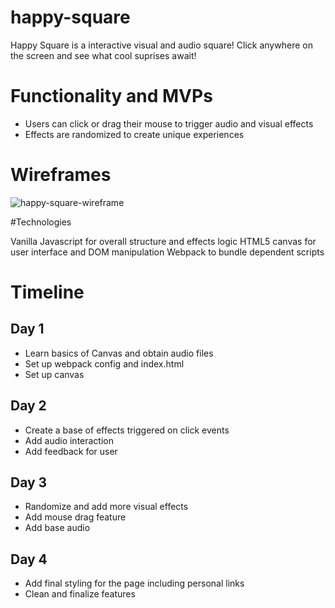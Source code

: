 # happy-square

Happy Square is a interactive visual and audio square! Click anywhere on the screen and see what cool suprises await!

# Functionality and MVPs
-  Users can click or drag their mouse to trigger audio and visual effects
-  Effects are randomized to create unique experiences 

# Wireframes

![happy-square-wireframe](https://i.imgur.com/qUR4NSf.png)

#Technologies

Vanilla Javascript for overall structure and effects logic
HTML5 canvas for user interface and DOM manipulation
Webpack to bundle dependent scripts

# Timeline

## Day 1 
-  Learn basics of Canvas and obtain audio files 
-  Set up webpack config and index.html 
-  Set up canvas

## Day 2 
-  Create a base of effects triggered on click events
-  Add audio interaction
-  Add feedback for user 

## Day 3 
-  Randomize and add more visual effects
-  Add mouse drag feature
-  Add base audio

## Day 4 
-  Add final styling for the page including personal links
-  Clean and finalize features
